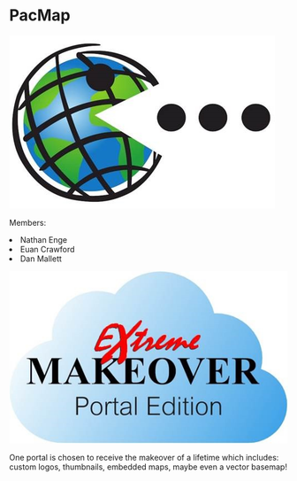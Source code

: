 <h1>PacMap</h1>

![PacMapLogo.jpg](PacMapLogo.jpg)

Members:</br>
<li>Nathan Enge</li>
<li>Euan Crawford</li>
<li>Dan Mallett</li>

![PortalMakeover.jpg](PortalMakeover.jpg)

One portal is chosen to receive the makeover of a lifetime which includes: custom logos, thumbnails, embedded maps, maybe even a vector basemap!
